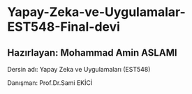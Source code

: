 # Yapay-Zeka-ve-Uygulamalar-EST548-Final-devi
## Hazırlayan: Mohammad Amin ASLAMI

Dersin adı: 		Yapay Zeka ve Uygulamaları (EST548)

Danışman:		Prof.Dr.Sami EKİCİ

